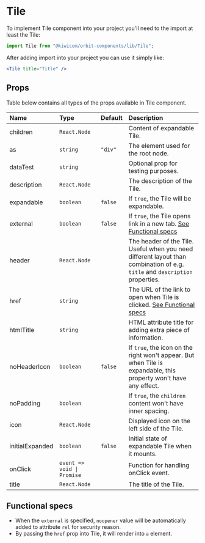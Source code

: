 # Tile

To implement Tile component into your project you'll need to the import at least the Tile:

```jsx
import Tile from "@kiwicom/orbit-components/lib/Tile";
```

After adding import into your project you can use it simply like:

```jsx
<Tile title="Title" />
```

## Props

Table below contains all types of the props available in Tile component.

| Name            | Type                       | Default | Description                                                                                                                  |
| :-------------- | :------------------------- | :------ | :--------------------------------------------------------------------------------------------------------------------------- |
| children        | `React.Node`               |         | Content of expandable Tile.                                                                                                  |
| as              | `string`                   | `"div"` | The element used for the root node.                                                                                          |
| dataTest        | `string`                   |         | Optional prop for testing purposes.                                                                                          |
| description     | `React.Node`               |         | The description of the Tile.                                                                                                 |
| expandable      | `boolean`                  | `false` | If `true`, the Tile will be expandable.                                                                                      |
| external        | `boolean`                  | `false` | If `true`, the Tile opens link in a new tab. [See Functional specs](#functional-specs)                                       |
| header          | `React.Node`               |         | The header of the Tile. Useful when you need different layout than combination of e.g. `title` and `description` properties. |
| href            | `string`                   |         | The URL of the link to open when Tile is clicked. [See Functional specs](#functional-specs)                                  |
| htmlTitle       | `string`                   |         | HTML attribute title for adding extra piece of information.                                                                  |
| noHeaderIcon    | `boolean`                  | `false` | If `true`, the icon on the right won't appear. But when Tile is expandable, this property won't have any effect.             |
| noPadding       | `boolean`                  |         | If `true`, the `children` content won't have inner spacing.                                                                  |
| icon            | `React.Node`               |         | Displayed icon on the left side of the Tile.                                                                                 |
| initialExpanded | `boolean`                  | `false` | Initial state of expandable Tile when it mounts.                                                                             |
| onClick         | `event => void \| Promise` |         | Function for handling onClick event.                                                                                         |
| title           | `React.Node`               |         | The title of the Tile.                                                                                                       |

## Functional specs

- When the `external` is specified, `noopener` value will be automatically added to attribute `rel` for security reason.
- By passing the `href` prop into Tile, it will render into `a` element.
